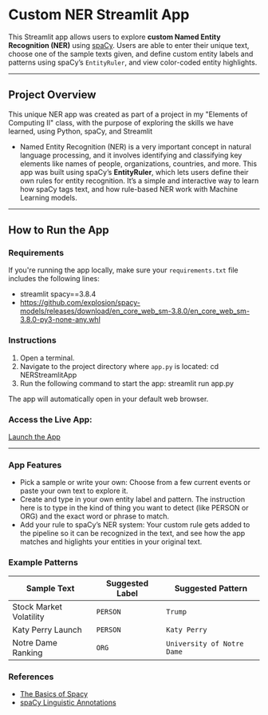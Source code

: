 # Custom NER Streamlit App
This Streamlit app allows users to explore **custom Named Entity Recognition (NER)** using [spaCy](https://spacy.io/). Users are able to enter their unique text, choose one of the sample texts given, and define custom entity labels and patterns using spaCy’s `EntityRuler`, and view color-coded entity highlights.
 
- - - 
## Project Overview
This unique NER app was created as part of a project in my "Elements of Computing II" class, with the purpose of exploring the skills we have learned, using Python, spaCy, and Streamlit

* Named Entity Recognition (NER) is a very important concept in natural language processing, and it involves identifying and classifying key elements like names of people, organizations, countries, and more. This app was built using spaCy’s **EntityRuler**, which lets users define their own rules for entity recognition. It’s a simple and interactive way to learn how spaCy tags text, and how rule-based NER work with Machine Learning models. 

- - - 

## How to Run the App

### Requirements
If you're running the app locally, make sure your `requirements.txt` file includes the following lines:
- streamlit spacy==3.8.4 
- https://github.com/explosion/spacy-models/releases/download/en_core_web_sm-3.8.0/en_core_web_sm-3.8.0-py3-none-any.whl

### Instructions
1. Open a terminal.
2. Navigate to the project directory where `app.py` is located:
                 cd NERStreamlitApp
3. Run the following command to start the app:
                 streamlit run app.py

The app will automatically open in your default web browser.

### Access the Live App:
[Launch the App](https://scohenma-cohen-python-portfolio-nerstreamlitappapp-yfd209.streamlit.app/)
- - - 
### App Features
* Pick a sample or write your own: Choose from a few current events or paste your own text to explore it. 
* Create and type in your own entity label and pattern. The instruction here is to type in the kind of thing you want to detect (like PERSON or ORG) and the exact word or phrase to match.
* Add your rule to spaCy’s NER system: Your custom rule gets added to the pipeline so it can be recognized in the text, and see how the app matches and higlights your entities in your original text.

### Example Patterns

| Sample Text | Suggested Label | Suggested Pattern |
|-------------|------------------|-------------------|
| Stock Market Volatility | `PERSON` | `Trump` |
| Katy Perry Launch | `PERSON` | `Katy Perry` |
| Notre Dame Ranking | `ORG` | `University of Notre Dame` |

### References
* [The Basics of Spacy](https://spacy.pythonhumanities.com/01_01_install_and_containers.html)
* [spaCy Linguistic Annotations](https://spacy.pythonhumanities.com/01_02_linguistic_annotations.html)

